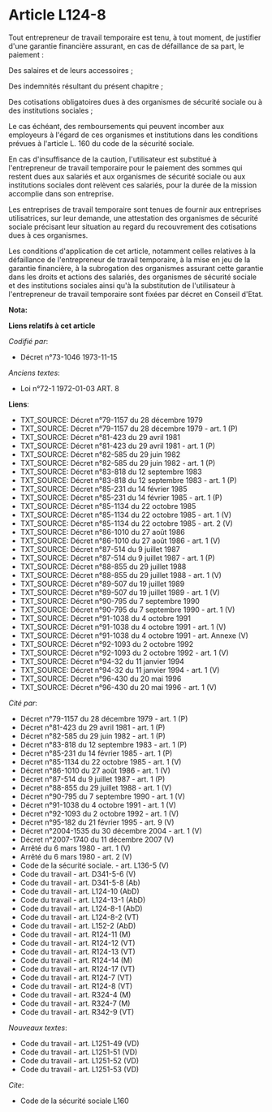 # Article L124-8

Tout entrepreneur de travail temporaire est tenu, à tout moment, de justifier d'une garantie financière assurant, en cas de
défaillance de sa part, le paiement :

Des salaires et de leurs accessoires ;

Des indemnités résultant du présent chapitre ;

Des cotisations obligatoires dues à des organismes de sécurité sociale ou à des institutions sociales ;

Le cas échéant, des remboursements qui peuvent incomber aux employeurs à l'égard de ces organismes et institutions dans les
conditions prévues à l'article L. 160 du code de la sécurité sociale.

En cas d'insuffisance de la caution, l'utilisateur est substitué à l'entrepreneur de travail temporaire pour le paiement des
sommes qui restent dues aux salariés et aux organismes de sécurité sociale ou aux institutions sociales dont relèvent ces
salariés, pour la durée de la mission accomplie dans son entreprise.

Les entreprises de travail temporaire sont tenues de fournir aux entreprises utilisatrices, sur leur demande, une attestation
des organismes de sécurité sociale précisant leur situation au regard du recouvrement des cotisations dues à ces organismes.

Les conditions d'application de cet article, notamment celles relatives à la défaillance de l'entrepreneur de travail
temporaire, à la mise en jeu de la garantie financière, à la subrogation des organismes assurant cette garantie dans les
droits et actions des salariés, des organismes de sécurité sociale et des institutions sociales ainsi qu'à la substitution de
l'utilisateur à l'entrepreneur de travail temporaire sont fixées par décret en Conseil d'Etat.

**Nota:**



**Liens relatifs à cet article**

_Codifié par_:

  - Décret n°73-1046 1973-11-15

_Anciens textes_:

  - Loi n°72-1 1972-01-03 ART. 8

**Liens**:

  - TXT_SOURCE: Décret n°79-1157 du 28 décembre 1979
  - TXT_SOURCE: Décret n°79-1157 du 28 décembre 1979 - art. 1 (P)
  - TXT_SOURCE: Décret n°81-423 du 29 avril 1981
  - TXT_SOURCE: Décret n°81-423 du 29 avril 1981 - art. 1 (P)
  - TXT_SOURCE: Décret n°82-585 du 29 juin 1982
  - TXT_SOURCE: Décret n°82-585 du 29 juin 1982 - art. 1 (P)
  - TXT_SOURCE: Décret n°83-818 du 12 septembre 1983
  - TXT_SOURCE: Décret n°83-818 du 12 septembre 1983 - art. 1 (P)
  - TXT_SOURCE: Décret n°85-231 du 14 février 1985
  - TXT_SOURCE: Décret n°85-231 du 14 février 1985 - art. 1 (P)
  - TXT_SOURCE: Décret n°85-1134 du 22 octobre 1985
  - TXT_SOURCE: Décret n°85-1134 du 22 octobre 1985 - art. 1 (V)
  - TXT_SOURCE: Décret n°85-1134 du 22 octobre 1985 - art. 2 (V)
  - TXT_SOURCE: Décret n°86-1010 du 27 août 1986
  - TXT_SOURCE: Décret n°86-1010 du 27 août 1986 - art. 1 (V)
  - TXT_SOURCE: Décret n°87-514 du 9 juillet 1987
  - TXT_SOURCE: Décret n°87-514 du 9 juillet 1987 - art. 1 (P)
  - TXT_SOURCE: Décret n°88-855 du 29 juillet 1988
  - TXT_SOURCE: Décret n°88-855 du 29 juillet 1988 - art. 1 (V)
  - TXT_SOURCE: Décret n°89-507 du 19 juillet 1989
  - TXT_SOURCE: Décret n°89-507 du 19 juillet 1989 - art. 1 (V)
  - TXT_SOURCE: Décret n°90-795 du 7 septembre 1990
  - TXT_SOURCE: Décret n°90-795 du 7 septembre 1990 - art. 1 (V)
  - TXT_SOURCE: Décret n°91-1038 du 4 octobre 1991
  - TXT_SOURCE: Décret n°91-1038 du 4 octobre 1991 - art. 1 (V)
  - TXT_SOURCE: Décret n°91-1038 du 4 octobre 1991 - art. Annexe (V)
  - TXT_SOURCE: Décret n°92-1093 du 2 octobre 1992
  - TXT_SOURCE: Décret n°92-1093 du 2 octobre 1992 - art. 1 (V)
  - TXT_SOURCE: Décret n°94-32 du 11 janvier 1994
  - TXT_SOURCE: Décret n°94-32 du 11 janvier 1994 - art. 1 (V)
  - TXT_SOURCE: Décret n°96-430 du 20 mai 1996
  - TXT_SOURCE: Décret n°96-430 du 20 mai 1996 - art. 1 (V)

_Cité par_:

  - Décret n°79-1157 du 28 décembre 1979 - art. 1 (P)
  - Décret n°81-423 du 29 avril 1981 - art. 1 (P)
  - Décret n°82-585 du 29 juin 1982 - art. 1 (P)
  - Décret n°83-818 du 12 septembre 1983 - art. 1 (P)
  - Décret n°85-231 du 14 février 1985 - art. 1 (P)
  - Décret n°85-1134 du 22 octobre 1985 - art. 1 (V)
  - Décret n°86-1010 du 27 août 1986 - art. 1 (V)
  - Décret n°87-514 du 9 juillet 1987 - art. 1 (P)
  - Décret n°88-855 du 29 juillet 1988 - art. 1 (V)
  - Décret n°90-795 du 7 septembre 1990 - art. 1 (V)
  - Décret n°91-1038 du 4 octobre 1991 - art. 1 (V)
  - Décret n°92-1093 du 2 octobre 1992 - art. 1 (V)
  - Décret n°95-182 du 21 février 1995 - art. 9 (V)
  - Décret n°2004-1535 du 30 décembre 2004 - art. 1 (V)
  - Décret n°2007-1740 du 11 décembre 2007 (V)
  - Arrêté du 6 mars 1980 - art. 1 (V)
  - Arrêté du 6 mars 1980 - art. 2 (V)
  - Code de la sécurité sociale. - art. L136-5 (V)
  - Code du travail - art. D341-5-6 (V)
  - Code du travail - art. D341-5-8 (Ab)
  - Code du travail - art. L124-10 (AbD)
  - Code du travail - art. L124-13-1 (AbD)
  - Code du travail - art. L124-8-1 (AbD)
  - Code du travail - art. L124-8-2 (VT)
  - Code du travail - art. L152-2 (AbD)
  - Code du travail - art. R124-11 (M)
  - Code du travail - art. R124-12 (VT)
  - Code du travail - art. R124-13 (VT)
  - Code du travail - art. R124-14 (M)
  - Code du travail - art. R124-17 (VT)
  - Code du travail - art. R124-7 (VT)
  - Code du travail - art. R124-8 (VT)
  - Code du travail - art. R324-4 (M)
  - Code du travail - art. R324-7 (M)
  - Code du travail - art. R342-9 (VT)

_Nouveaux textes_:

  - Code du travail - art. L1251-49 (VD)
  - Code du travail - art. L1251-51 (VD)
  - Code du travail - art. L1251-52 (VD)
  - Code du travail - art. L1251-53 (VD)

_Cite_:

  - Code de la sécurité sociale L160
